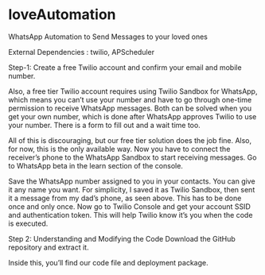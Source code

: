 # loveAutomation
WhatsApp Automation to Send Messages to your loved ones

External Dependencies : twilio, 
                        APScheduler
                        
 Step-1: Create a free Twilio account and confirm your email and mobile number.

Also, a free tier Twilio account requires using Twilio Sandbox for WhatsApp, which means you can’t use your number and have to go through one-time permission to receive WhatsApp messages.
Both can be solved when you get your own number, which is done after WhatsApp approves Twilio to use your number. There is a form to fill out and a wait time too.

All of this is discouraging, but our free tier solution does the job fine. Also, for now, this is the only available way.
Now you have to connect the receiver’s phone to the WhatsApp Sandbox to start receiving messages.
Go to WhatsApp beta in the learn section of the console.


Save the WhatsApp number assigned to you in your contacts. You can give it any name you want. For simplicity, I saved it as Twilio Sandbox, then sent it a message from my dad’s phone, as seen above. This has to be done once and only once.
Now go to Twilio Console and get your account SSID and authentication token. This will help Twilio know it’s you when the code is executed.

Step 2: Understanding and Modifying the Code
Download the GitHub repository and extract it.

Inside this, you’ll find our code file and deployment package.



